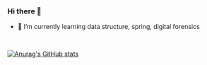 ### Hi there 👋
- 🌱 I’m currently learning data structure, spring, digital forensics
<br/>

[![Anurag's GitHub stats](https://github-readme-stats.vercel.app/api?username=betty214)](https://github.com/anuraghazra/github-readme-stats)

<!--
**betty214/betty214** is a ✨ _special_ ✨ repository because its `README.md` (this file) appears on your GitHub profile.

Here are some ideas to get you started:

- 🔭 I’m currently working on ...

- 👯 I’m looking to collaborate on ...
- 🤔 I’m looking for help with ...
- 💬 Ask me about ...
- 📫 How to reach me: ...
- 😄 Pronouns: ...
- ⚡ Fun fact: ...
-->
